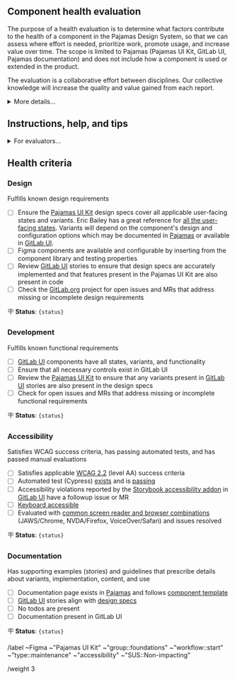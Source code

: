 ## Component health evaluation

The purpose of a health evaluation is to determine what factors contribute to the health of a component in the Pajamas Design System, so that we can assess where effort is needed, prioritize work, promote usage, and increase value over time. The scope is limited to Pajamas (Pajamas UI Kit, GitLab UI, Pajamas documentation) and does not include how a component is used or extended in the product.

The evaluation is a collaborative effort between disciplines. Our collective knowledge will increase the quality and value gained from each report.

<details><summary>More details…</summary>

### Why track health?

- Health is positive and more qualitative than quantitative.
- Health accounts for critical vital signs that lead to stability and performance — things that directly impact UX.
- Health isn't as pass/fail as completeness. A range can better inform appropriate use and predict impact in different use cases.
- Health is more closely correlated to the [System Usability Score (SUS)](https://handbook.gitlab.com/handbook/product/ux/performance-indicators/system-usability-scale/).
- Health is a better indicator for infrastructure, which is how we should think about the design system.

### Desired outcome

A simple way to scan component criteria and be able to make decisions about:

- Using the component
- Prioritizing component work

</details>

## Instructions, help, and tips

<details><summary>For evaluators…</summary>

### Instructions

**Initial setup:**

- [ ] Title the issue with the component name, for example `Health evaluation: componentName`
- [ ] Assign evaluator(s)
- [ ] Add the component label

**For each criteria, at least one evaluator needs to:**

1. Use the following checklists to evaluate the component
1. Create a thread for the criteria to document your findings
1. Update the status in the description for the criteria (choose a single status from the list below)
1. Update relevant Pajamas (design.gitlab.com) sections
1. Create any necessary follow up issues

**Completing the evaluation:**

- [ ] Ensure that all evaluators have completed the above steps for the criteria they reviewed
- [ ] Close this issue

**Status options**

- **Incomplete** - Needs attention
- **Viable** - Critical aspects covered and ready for use, but may not fill all use cases or capabilities
- **Complete** - All known aspects satisfied
- **Deprecated** - Component is no longer supported or in use
- **＊** - Used in conjunction with a status to indicate active or planned work

### Help and tips

- This is an evaluation, not a test. Use your best judgement and ask for help when needed. Even collectively there are some things we just won't know and that's where we can create followups to find out or come to decisions.
- It can be a challenge to determine where the source of truth may be found. Sometimes designs may be newer than code, and the opposite is true too. Do your best to track determine where feedback is most actionable and appropriate.
- There doesn't have to be complete parity between what's available in the Pajamas UI Kit vs. what's in GitLab UI. There are design instances that don't need to be in code. Likewise, there are controls in GitLab UI that don't need to be part of a component's configurable properties. Focus on the main things like design consistency and a clear representation of states and variants that would need to be used or implemented by a designer or an engineer respectively. Ask yourself if a designer could accurately use the component in a design composition or prototype, or if an engineer could migrate to or implement a component while satisfying UX and accessibility.
- Too much information is better than too little. More details and references in the threads will help us now and in the future to get a better handle on component requirements, capabilities, use, and historical decisions that inform the current state.
- For the accessibility thread in particular, it would be helpful to document the WCAG success criteria referenced, and screen reader and browser combinations used. Information like this will have a compounding effect for future reference and reviews.

</details>

## Health criteria

<!-- A completed task indicates that this part of the evaluation has been completed and doesn't relate to the status -->

### Design

Fulfills known design requirements

- [ ] Ensure the [Pajamas UI Kit](https://www.figma.com/community/file/781156790581391771/component-library) design specs cover all applicable user-facing states and variants. Eric Bailey has a great reference for [all the user-facing states](https://ericwbailey.website/published/all-the-user-facing-states/). Variants will depend on the component's design and configuration options which may be documented in [Pajamas](https://design.gitlab.com/) or available in [GitLab UI](https://gitlab-org.gitlab.io/gitlab-ui/).
- [ ] Figma components are available and configurable by inserting from the component library and testing properties
- [ ] Review [GitLab UI](https://gitlab-org.gitlab.io/gitlab-ui/) stories to ensure that design specs are accurately implemented and that features present in the Pajamas UI Kit are also present in code
- [ ] Check the [GitLab.org](https://gitlab.com/gitlab-org/gitlab) project for open issues and MRs that address missing or incomplete design requirements

🪧 **Status**: `{status}`

### Development

Fulfills known functional requirements

- [ ] [GitLab UI](https://gitlab-org.gitlab.io/gitlab-ui/) components have all states, variants, and functionality
- [ ] Ensure that all necessary controls exist in GitLab UI
- [ ] Review the [Pajamas UI Kit](https://www.figma.com/community/file/781156790581391771/component-library) to ensure that any variants present in [GitLab UI](https://gitlab-org.gitlab.io/gitlab-ui/) stories are also present in the design specs
- [ ] Check for open issues and MRs that address missing or incomplete functional requirements

🪧 **Status**: `{status}`

### Accessibility

Satisfies WCAG success criteria, has passing automated tests, and has passed manual evaluations

- [ ] Satisfies applicable [WCAG 2.2](https://www.w3.org/TR/WCAG22/) (level AA) success criteria
- [ ] Automated test (Cypress) [exists](https://gitlab.com/gitlab-org/gitlab-ui/-/tree/main/cypress/e2e) and is [passing](https://gitlab.com/gitlab-org/gitlab-ui/-/blob/main/doc/contributing/end_to_end_test.md#running-cypress-tests)
- [ ] Accessibility violations reported by the [Storybook accessibility addon](https://storybook.js.org/addons/@storybook/addon-a11y) in [GitLab UI](https://gitlab-org.gitlab.io/gitlab-ui/) have a followup issue or MR
- [ ] [Keyboard accessible](https://design.gitlab.com/accessibility/keyboard-only)
- [ ] Evaluated with [common screen reader and browser combinations](https://webaim.org/projects/screenreadersurvey10/#browsercombos) (JAWS/Chrome, NVDA/Firefox, VoiceOver/Safari) and issues resolved

🪧 **Status**: `{status}`

### Documentation

Has supporting examples (stories) and guidelines that prescribe details about variants, implementation, content, and use

- [ ] Documentation page exists in [Pajamas](https://design.gitlab.com/) and follows [component template](https://gitlab.com/gitlab-org/gitlab-services/design.gitlab.com/-/blob/main/pages/components/template.md)
- [ ] [GitLab UI](https://gitlab-org.gitlab.io/gitlab-ui/) stories align with [design specs](https://www.figma.com/community/file/781156790581391771/component-library)
- [ ] No todos are present
- [ ] Documentation present in GitLab UI

🪧 **Status**: `{status}`

<!-- Do not delete below this line -->

/label ~Figma ~"Pajamas UI Kit" ~"group::foundations" ~"workflow::start" ~"type::maintenance" ~"accessibility" ~"SUS::Non-impacting"

/weight 3
